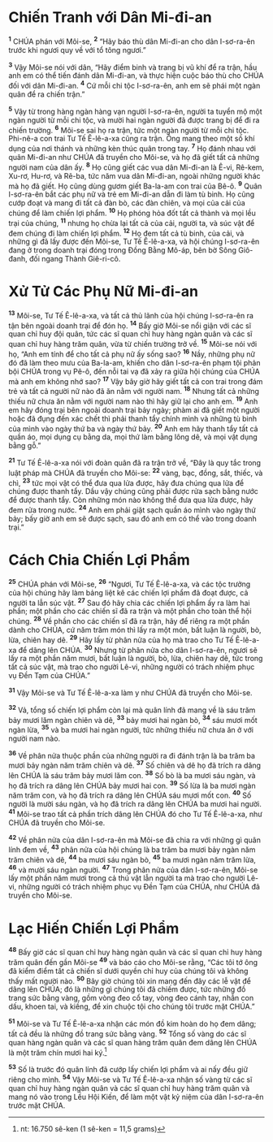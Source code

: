 

# Chiến Tranh với Dân Mi-đi-an
<sup><b>1</b></sup> CHÚA phán với Môi-se, <sup><b>2</b></sup> “Hãy báo thù dân Mi-đi-an cho dân I-sơ-ra-ên trước khi ngươi quy về với tổ tông ngươi.”

<sup><b>3</b></sup> Vậy Môi-se nói với dân, “Hãy điểm binh và trang bị vũ khí để ra trận, hầu anh em có thể tiến đánh dân Mi-đi-an, và thực hiện cuộc báo thù cho CHÚA đối với dân Mi-đi-an. <sup><b>4</b></sup> Cứ mỗi chi tộc I-sơ-ra-ên, anh em sẽ phái một ngàn quân để ra chiến trận.”

<sup><b>5</b></sup> Vậy từ trong hàng ngàn hàng vạn người I-sơ-ra-ên, người ta tuyển mộ một ngàn người từ mỗi chi tộc, và mười hai ngàn người đã được trang bị để đi ra chiến trường. <sup><b>6</b></sup> Môi-se sai họ ra trận, tức một ngàn người từ mỗi chi tộc. Phi-nê-a con trai Tư Tế Ê-lê-a-xa cũng ra trận. Ông mang theo một số khí dụng của nơi thánh và những kèn thúc quân trong tay. <sup><b>7</b></sup> Họ đánh nhau với quân Mi-đi-an như CHÚA đã truyền cho Môi-se, và họ đã giết tất cả những người nam của dân ấy. <sup><b>8</b></sup> Họ cũng giết các vua dân Mi-đi-an là Ê-vi, Rê-kem, Xu-rơ, Hu-rơ, và Rê-ba, tức năm vua dân Mi-đi-an, ngoài những người khác mà họ đã giết. Họ cũng dùng gươm giết Ba-la-am con trai của Bê-ô. <sup><b>9</b></sup> Quân I-sơ-ra-ên bắt các phụ nữ và trẻ em Mi-đi-an dẫn đi làm tù binh. Họ cũng cướp đoạt và mang đi tất cả đàn bò, các đàn chiên, và mọi của cải của chúng để làm chiến lợi phẩm. <sup><b>10</b></sup> Họ phóng hỏa đốt tất cả thành và mọi lều trại của chúng, <sup><b>11</b></sup> nhưng họ chừa lại tất cả của cải, người ta, và súc vật để đem chúng đi làm chiến lợi phẩm. <sup><b>12</b></sup> Họ đem tất cả tù binh, của cải, và những gì đã lấy được đến Môi-se, Tư Tế Ê-lê-a-xa, và hội chúng I-sơ-ra-ên đang ở trong doanh trại đóng trong Đồng Bằng Mô-áp, bên bờ Sông Giô-đanh, đối ngang Thành Giê-ri-cô.

# Xử Tử Các Phụ Nữ Mi-đi-an
<sup><b>13</b></sup> Môi-se, Tư Tế Ê-lê-a-xa, và tất cả thủ lãnh của hội chúng I-sơ-ra-ên ra tận bên ngoài doanh trại để đón họ. <sup><b>14</b></sup> Bấy giờ Môi-se nổi giận với các sĩ quan chỉ huy đội quân, tức các sĩ quan chỉ huy hàng ngàn quân và các sĩ quan chỉ huy hàng trăm quân, vừa từ chiến trường trở về. <sup><b>15</b></sup> Môi-se nói với họ, “Anh em tính để cho tất cả phụ nữ ấy sống sao? <sup><b>16</b></sup> Nầy, những phụ nữ đó đã làm theo mưu của Ba-la-am, khiến cho dân I-sơ-ra-ên phạm tội phản bội CHÚA trong vụ Pê-ô, đến nỗi tai vạ đã xảy ra giữa hội chúng của CHÚA mà anh em không nhớ sao? <sup><b>17</b></sup> Vậy bây giờ hãy giết tất cả con trai trong đám trẻ và tất cả người nữ nào đã ăn nằm với người nam. <sup><b>18</b></sup> Nhưng tất cả những thiếu nữ chưa ăn nằm với người nam nào thì hãy giữ lại cho anh em. <sup><b>19</b></sup> Anh em hãy đóng trại bên ngoài doanh trại bảy ngày; phàm ai đã giết một người hoặc đã đụng đến xác chết thì phải thanh tẩy chính mình và những tù binh của mình vào ngày thứ ba và ngày thứ bảy. <sup><b>20</b></sup> Anh em hãy thanh tẩy tất cả quần áo, mọi dụng cụ bằng da, mọi thứ làm bằng lông dê, và mọi vật dụng bằng gỗ.”

<sup><b>21</b></sup> Tư Tế Ê-lê-a-xa nói với đoàn quân đã ra trận trở về, “Đây là quy tắc trong luật pháp mà CHÚA đã truyền cho Môi-se: <sup><b>22</b></sup> vàng, bạc, đồng, sắt, thiếc, và chì, <sup><b>23</b></sup> tức mọi vật có thể đưa qua lửa được, hãy đưa chúng qua lửa để chúng được thanh tẩy. Dầu vậy chúng cũng phải được rửa sạch bằng nước để được thanh tẩy. Còn những món nào không thể đưa qua lửa được, hãy đem rửa trong nước. <sup><b>24</b></sup> Anh em phải giặt sạch quần áo mình vào ngày thứ bảy; bấy giờ anh em sẽ được sạch, sau đó anh em có thể vào trong doanh trại.”

# Cách Chia Chiến Lợi Phẩm
<sup><b>25</b></sup> CHÚA phán với Môi-se, <sup><b>26</b></sup> “Ngươi, Tư Tế Ê-lê-a-xa, và các tộc trưởng của hội chúng hãy làm bảng liệt kê các chiến lợi phẩm đã đoạt được, cả người ta lẫn súc vật. <sup><b>27</b></sup> Sau đó hãy chia các chiến lợi phẩm ấy ra làm hai phần; một phần cho các chiến sĩ đã ra trận và một phần cho toàn thể hội chúng. <sup><b>28</b></sup> Về phần cho các chiến sĩ đã ra trận, hãy để riêng ra một phần dành cho CHÚA, cứ năm trăm món thì lấy ra một món, bất luận là người, bò, lừa, chiên hay dê. <sup><b>29</b></sup> Hãy lấy từ phân nửa của họ mà trao cho Tư Tế Ê-lê-a-xa để dâng lên CHÚA. <sup><b>30</b></sup> Nhưng từ phân nửa cho dân I-sơ-ra-ên, ngươi sẽ lấy ra một phần năm mươi, bất luận là người, bò, lừa, chiên hay dê, tức trong tất cả súc vật, mà trao cho người Lê-vi, những người có trách nhiệm phục vụ Đền Tạm của CHÚA.”

<sup><b>31</b></sup> Vậy Môi-se và Tư Tế Ê-lê-a-xa làm y như CHÚA đã truyền cho Môi-se.

<sup><b>32</b></sup> Vả, tổng số chiến lợi phẩm còn lại mà quân lính đã mang về là sáu trăm bảy mươi lăm ngàn chiên và dê, <sup><b>33</b></sup> bảy mươi hai ngàn bò, <sup><b>34</b></sup> sáu mươi mốt ngàn lừa, <sup><b>35</b></sup> và ba mươi hai ngàn người, tức những thiếu nữ chưa ăn ở với người nam nào.

<sup><b>36</b></sup> Về phân nửa thuộc phần của những người ra đi đánh trận là ba trăm ba mươi bảy ngàn năm trăm chiên và dê. <sup><b>37</b></sup> Số chiên và dê họ đã trích ra dâng lên CHÚA là sáu trăm bảy mươi lăm con. <sup><b>38</b></sup> Số bò là ba mươi sáu ngàn, và họ đã trích ra dâng lên CHÚA bảy mươi hai con. <sup><b>39</b></sup> Số lừa là ba mươi ngàn năm trăm con, và họ đã trích ra dâng lên CHÚA sáu mươi mốt con. <sup><b>40</b></sup> Số người là mười sáu ngàn, và họ đã trích ra dâng lên CHÚA ba mươi hai người. <sup><b>41</b></sup> Môi-se trao tất cả phần trích dâng lên CHÚA đó cho Tư Tế Ê-lê-a-xa, như CHÚA đã truyền cho Môi-se.

<sup><b>42</b></sup> Về phân nửa của dân I-sơ-ra-ên mà Môi-se đã chia ra với những gì quân lính đem về, <sup><b>43</b></sup> phân nửa của hội chúng là ba trăm ba mươi bảy ngàn năm trăm chiên và dê, <sup><b>44</b></sup> ba mươi sáu ngàn bò, <sup><b>45</b></sup> ba mươi ngàn năm trăm lừa, <sup><b>46</b></sup> và mười sáu ngàn người. <sup><b>47</b></sup> Trong phân nửa của dân I-sơ-ra-ên, Môi-se lấy một phần năm mươi trong cả thú vật lẫn người ta mà trao cho người Lê-vi, những người có trách nhiệm phục vụ Đền Tạm của CHÚA, như CHÚA đã truyền cho Môi-se.

# Lạc Hiến Chiến Lợi Phẩm
<sup><b>48</b></sup> Bấy giờ các sĩ quan chỉ huy hàng ngàn quân và các sĩ quan chỉ huy hàng trăm quân đến gần Môi-se <sup><b>49</b></sup> và báo cáo cho Môi-se rằng, “Các tôi tớ ông đã kiểm điểm tất cả chiến sĩ dưới quyền chỉ huy của chúng tôi và không thấy mất người nào. <sup><b>50</b></sup> Bây giờ chúng tôi xin mang đến đây các lễ vật để dâng lên CHÚA; đó là những gì chúng tôi đã chiếm được, tức những đồ trang sức bằng vàng, gồm vòng đeo cổ tay, vòng đeo cánh tay, nhẫn con dấu, khoen tai, và kiềng, để xin chuộc tội cho chúng tôi trước mặt CHÚA.”

<sup><b>51</b></sup> Môi-se và Tư Tế Ê-lê-a-xa nhận các món đồ kim hoàn do họ đem dâng; tất cả đều là những đồ trang sức bằng vàng. <sup><b>52</b></sup> Tổng số vàng do các sĩ quan hàng ngàn quân và các sĩ quan hàng trăm quân đem dâng lên CHÚA là một trăm chín mươi hai ký.[^1]

<sup><b>53</b></sup> Số là trước đó quân lính đã cướp lấy chiến lợi phẩm và ai nấy đều giữ riêng cho mình. <sup><b>54</b></sup> Vậy Môi-se và Tư Tế Ê-lê-a-xa nhận số vàng từ các sĩ quan chỉ huy hàng ngàn quân và các sĩ quan chỉ huy hàng trăm quân và mang nó vào trong Lều Hội Kiến, để làm một vật kỷ niệm của dân I-sơ-ra-ên trước mặt CHÚA.

[^1]: nt: 16.750 sê-ken (1 sê-ken = 11,5 grams)
